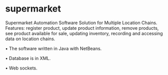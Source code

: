 # supermarket
Supermarket Automation Software Solution for Multiple Location Chains.
Features: register product, update product information, remove products, see product available for sale, updating inventory, recording and accessing data on location chains.

•	The software written in Java with NetBeans.

•	Database is in XML.

• Web sockets.


